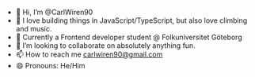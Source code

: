 - 👋 Hi, I’m @CarlWiren90
- 👀 I love building things in JavaScript/TypeScript, but also love climbing and music.
- 🌱 Currently a Frontend developer student @ Folkuniversitet Göteborg
- 💞️ I’m looking to collaborate on absolutely anything fun.
- 📫 How to reach me carlwiren90@gmail.com  
- 😄 Pronouns: He/Him


<!---
CarlWiren90/CarlWiren90 is a ✨ special ✨ repository because its `README.md` (this file) appears on your GitHub profile.
You can click the Preview link to take a look at your changes.
--->
